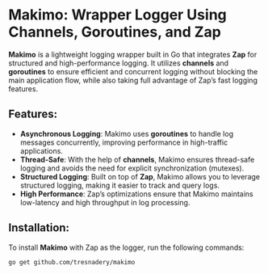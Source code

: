 # Makimo: Wrapper Logger Using Channels, Goroutines, and Zap

**Makimo** is a lightweight logging wrapper built in Go that integrates **Zap** for structured and high-performance logging. It utilizes **channels** and **goroutines** to ensure efficient and concurrent logging without blocking the main application flow, while also taking full advantage of Zap’s fast logging features.

## Features:
- **Asynchronous Logging**: Makimo uses **goroutines** to handle log messages concurrently, improving performance in high-traffic applications.
- **Thread-Safe**: With the help of **channels**, Makimo ensures thread-safe logging and avoids the need for explicit synchronization (mutexes).
- **Structured Logging**: Built on top of **Zap**, Makimo allows you to leverage structured logging, making it easier to track and query logs.
- **High Performance**: Zap’s optimizations ensure that Makimo maintains low-latency and high throughput in log processing.

## Installation:

To install **Makimo** with Zap as the logger, run the following commands:

```bash
go get github.com/tresnadery/makimo